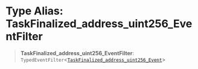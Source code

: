 # Type Alias: TaskFinalized\_address\_uint256\_EventFilter

> **TaskFinalized\_address\_uint256\_EventFilter**: `TypedEventFilter`\<[`TaskFinalized_address_uint256_Event`](TaskFinalized_address_uint256_Event.md)\>
